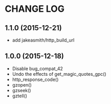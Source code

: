 CHANGE LOG
==========

## 1.1.0 (2015-12-21)
 - add jakeasmith/http_build_url

## 1.0.0 (2015-12-18)
 - Disable bug_compat_42
 - Undo the effects of get_magic_quotes_gpc()
 - http_response_code()
 - gzopen()
 - gzseek()
 - gztell()
